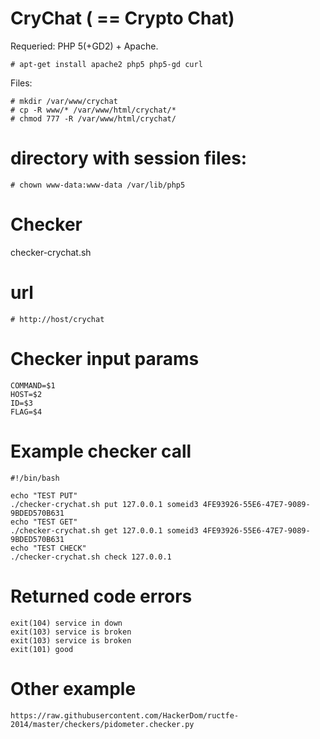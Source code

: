# CryChat ( == Crypto Chat)



Requeried: PHP 5(+GD2) + Apache.

    # apt-get install apache2 php5 php5-gd curl

Files:

	# mkdir /var/www/crychat
	# cp -R www/* /var/www/html/crychat/*
	# chmod 777 -R /var/www/html/crychat/

# directory with session files:

	# chown www-data:www-data /var/lib/php5

# Checker

checker-crychat.sh

# url
    
    # http://host/crychat

# Checker input params

	COMMAND=$1
	HOST=$2
	ID=$3
	FLAG=$4

# Example checker call 

	#!/bin/bash

	echo "TEST PUT"
	./checker-crychat.sh put 127.0.0.1 someid3 4FE93926-55E6-47E7-9089-9BDED570B631
	echo "TEST GET"
	./checker-crychat.sh get 127.0.0.1 someid3 4FE93926-55E6-47E7-9089-9BDED570B631
	echo "TEST CHECK"
	./checker-crychat.sh check 127.0.0.1

# Returned code errors

	exit(104) service in down
	exit(103) service is broken
	exit(103) service is broken
	exit(101) good

# Other example

	https://raw.githubusercontent.com/HackerDom/ructfe-2014/master/checkers/pidometer.checker.py
